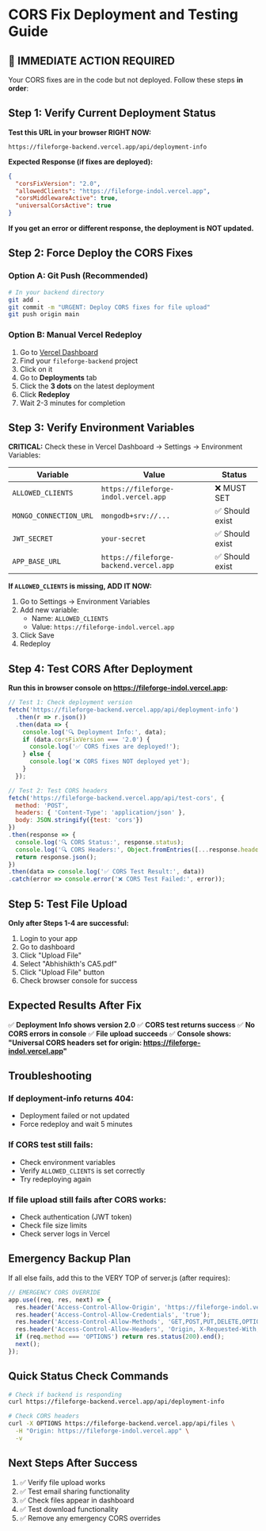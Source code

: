 # CORS Fix Deployment and Testing Guide

## 🚨 IMMEDIATE ACTION REQUIRED

Your CORS fixes are in the code but not deployed. Follow these steps **in order**:

## Step 1: Verify Current Deployment Status

**Test this URL in your browser RIGHT NOW:**
```
https://fileforge-backend.vercel.app/api/deployment-info
```

**Expected Response (if fixes are deployed):**
```json
{
  "corsFixVersion": "2.0",
  "allowedClients": "https://fileforge-indol.vercel.app",
  "corsMiddlewareActive": true,
  "universalCorsActive": true
}
```

**If you get an error or different response, the deployment is NOT updated.**

## Step 2: Force Deploy the CORS Fixes

### Option A: Git Push (Recommended)
```bash
# In your backend directory
git add .
git commit -m "URGENT: Deploy CORS fixes for file upload"
git push origin main
```

### Option B: Manual Vercel Redeploy
1. Go to [Vercel Dashboard](https://vercel.com/dashboard)
2. Find your `fileforge-backend` project
3. Click on it
4. Go to **Deployments** tab
5. Click the **3 dots** on the latest deployment
6. Click **Redeploy**
7. Wait 2-3 minutes for completion

## Step 3: Verify Environment Variables

**CRITICAL:** Check these in Vercel Dashboard → Settings → Environment Variables:

| Variable | Value | Status |
|----------|-------|--------|
| `ALLOWED_CLIENTS` | `https://fileforge-indol.vercel.app` | ❌ MUST SET |
| `MONGO_CONNECTION_URL` | `mongodb+srv://...` | ✅ Should exist |
| `JWT_SECRET` | `your-secret` | ✅ Should exist |
| `APP_BASE_URL` | `https://fileforge-backend.vercel.app` | ✅ Should exist |

**If `ALLOWED_CLIENTS` is missing, ADD IT NOW:**
1. Go to Settings → Environment Variables
2. Add new variable:
   - Name: `ALLOWED_CLIENTS`
   - Value: `https://fileforge-indol.vercel.app`
3. Click Save
4. Redeploy

## Step 4: Test CORS After Deployment

**Run this in browser console on https://fileforge-indol.vercel.app:**

```javascript
// Test 1: Check deployment version
fetch('https://fileforge-backend.vercel.app/api/deployment-info')
  .then(r => r.json())
  .then(data => {
    console.log('🔍 Deployment Info:', data);
    if (data.corsFixVersion === '2.0') {
      console.log('✅ CORS fixes are deployed!');
    } else {
      console.log('❌ CORS fixes NOT deployed yet');
    }
  });

// Test 2: Test CORS headers
fetch('https://fileforge-backend.vercel.app/api/test-cors', {
  method: 'POST',
  headers: { 'Content-Type': 'application/json' },
  body: JSON.stringify({test: 'cors'})
})
.then(response => {
  console.log('🔍 CORS Status:', response.status);
  console.log('🔍 CORS Headers:', Object.fromEntries([...response.headers]));
  return response.json();
})
.then(data => console.log('✅ CORS Test Result:', data))
.catch(error => console.error('❌ CORS Test Failed:', error));
```

## Step 5: Test File Upload

**Only after Steps 1-4 are successful:**

1. Login to your app
2. Go to dashboard  
3. Click "Upload File"
4. Select "Abhishikth's CA5.pdf"
5. Click "Upload File" button
6. Check browser console for success

## Expected Results After Fix

✅ **Deployment Info shows version 2.0**
✅ **CORS test returns success**
✅ **No CORS errors in console**
✅ **File upload succeeds**
✅ **Console shows: "Universal CORS headers set for origin: https://fileforge-indol.vercel.app"**

## Troubleshooting

### If deployment-info returns 404:
- Deployment failed or not updated
- Force redeploy and wait 5 minutes

### If CORS test still fails:
- Check environment variables
- Verify `ALLOWED_CLIENTS` is set correctly
- Try redeploying again

### If file upload still fails after CORS works:
- Check authentication (JWT token)
- Check file size limits
- Check server logs in Vercel

## Emergency Backup Plan

If all else fails, add this to the VERY TOP of server.js (after requires):

```javascript
// EMERGENCY CORS OVERRIDE
app.use((req, res, next) => {
  res.header('Access-Control-Allow-Origin', 'https://fileforge-indol.vercel.app');
  res.header('Access-Control-Allow-Credentials', 'true');
  res.header('Access-Control-Allow-Methods', 'GET,POST,PUT,DELETE,OPTIONS');
  res.header('Access-Control-Allow-Headers', 'Origin, X-Requested-With, Content-Type, Accept, Authorization');
  if (req.method === 'OPTIONS') return res.status(200).end();
  next();
});
```

## Quick Status Check Commands

```bash
# Check if backend is responding
curl https://fileforge-backend.vercel.app/api/deployment-info

# Check CORS headers
curl -X OPTIONS https://fileforge-backend.vercel.app/api/files \
  -H "Origin: https://fileforge-indol.vercel.app" \
  -v
```

## Next Steps After Success

1. ✅ Verify file upload works
2. ✅ Test email sharing functionality  
3. ✅ Check files appear in dashboard
4. ✅ Test download functionality
5. ✅ Remove any emergency CORS overrides
